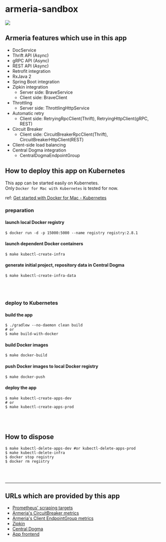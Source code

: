 # armeria-sandbox

![](https://matsumana.files.wordpress.com/2019/07/armeria_central-dogma-k8s-overview.png)

## Armeria features which use in this app

- DocService
- Thrift API (Async)
- gRPC API (Async)
- REST API (Async)
- Retrofit integration
- RxJava 2
- Spring Boot integration
- Zipkin integration
  - Server side: BraveService
  - Client side: BraveClient
- Throttling
  - Server side: ThrottlingHttpService
- Automatic retry
  - Client side: RetryingRpcClient(Thrift), RetryingHttpClient(gRPC, REST)
- Circuit Breaker
  - Client side: CircuitBreakerRpcClient(Thrift), CircuitBreakerHttpClient(REST)
- Client-side load balancing
- Central Dogma integration
  - CentralDogmaEndpointGroup

## How to deploy this app on Kubernetes

This app can be started easily on Kubernetes.  
Only `Docker for Mac with Kubernetes` is tested for now.

ref: [Get started with Docker for Mac - Kubernetes](https://docs.docker.com/docker-for-mac/#kubernetes)

### preparation

#### launch local Docker registry

```
$ docker run -d -p 15000:5000 --name registry registry:2.8.1
```

#### launch dependent Docker containers

```
$ make kubectl-create-infra
```

#### generate initial project, repository data in Central Dogma

```
$ make kubectl-create-infra-data
```

<br>
<br>

### deploy to Kubernetes

#### build the app

```
$ ./gradlew --no-daemon clean build
# or
$ make build-with-docker
```

#### build Docker images

```
$ make docker-build
```

#### push Docker images to local Docker registry

```
$ make docker-push
```

#### deploy the app

```
$ make kubectl-create-apps-dev
# or
$ make kubectl-create-apps-prod
```

<br>
<br>

## How to dispose

```
$ make kubectl-delete-apps-dev #or kubectl-delete-apps-prod
$ make kubectl-delete-infra
$ docker stop registry
$ docker rm registry
```

<br>
<br>

---

## URLs which are provided by this app

- [Prometheus' scraping targets](http://localhost:30000/targets)
- [Armeria's CircuitBreaker metrics](http://localhost:30000/graph?g0.range_input=1h&g0.expr=armeria_client_circuit_breaker_requests&g0.tab=0&g1.range_input=1h&g1.expr=irate(armeria_client_circuit_breaker_transitions_total%5B1m%5D)&g1.tab=0&g2.range_input=1h&g2.expr=irate(armeria_client_circuit_breaker_rejected_requests_total%5B1m%5D)&g2.tab=0)
- [Armeria's Client EndpointGroup metrics](http://localhost:30000/graph?g0.range_input=1h&g0.expr=armeria_client_endpoint_group_count&g0.tab=0&g1.range_input=1h&g1.expr=armeria_client_endpoint_group_healthy&g1.tab=0)
- [Zipkin](http://localhost:30001/zipkin/)
- [Central Dogma](http://localhost:30002/#/projects/armeriaSandbox/repos/apiServers)
- [App frontend](http://localhost:31000/hello/foo)
